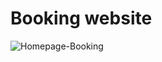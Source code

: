 # Booking website


![Homepage-Booking](https://user-images.githubusercontent.com/91989821/173924329-f920768e-94d4-46d7-911f-5471298c4160.png)
